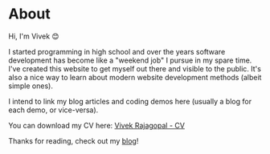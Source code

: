 # About
Hi, I'm Vivek 😊

I started programming in high school and over the years software development has become like a "weekend job" I pursue in my spare time. I've created this website to get myself out there and visible to the public. It's also a nice way to learn about modern website development methods (albeit simple ones).

I intend to link my blog articles and coding demos here (usually a blog for each demo, or vice-versa).

You can download my CV here: [Vivek Rajagopal - CV](https://www.dropbox.com/s/7llgm691euyvos0/VivekRajagopal_CV_20190202.pdf?dl=1)

Thanks for reading, check out my [blog](/blog)!